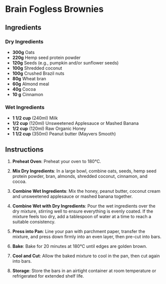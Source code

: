 # Brain Fogless Brownies

## Ingredients

### Dry Ingredients
- **300g** Oats 
- **220g** Hemp seed protein powder
- **120g** Seeds (e.g.,  pumpkin and/or sunflower seeds)
- **100g** Shredded coconut
- **100g** Crushed Brazil nuts
- **80g** Wheat bran
- **60g** Almond meal
- **40g** Cocoa
- **10 g** Cinnamon

### Wet Ingredients

- **1 1/2 cup** (240ml) Milk
- **1/2 cup** (120ml) Unsweetened Applesauce or Mashed Banana
- **1/2 cup** (120ml) Raw Organic Honey 
- **1 1/2 cup** (350ml) Peanut butter (Mayvers Smooth)

## Instructions

1. **Preheat Oven**: Preheat your oven to 180°C.

2. **Mix Dry Ingredients**: In a large bowl, combine oats, seeds, hemp seed protein powder, bran, almonds, shredded coconut, cinnamon, and cocoa.

3. **Combine Wet Ingredients**: Mix the honey, peanut butter, coconut cream and unsweetened applesauce or mashed banana together.

4. **Combine Wet with Dry Ingredients**: Pour the wet ingredients over the dry mixture, stirring well to ensure everything is evenly coated. If the mixture feels too dry, add a tablespoon of water at a time to reach a suitable consistency.

5. **Press into Pan**: Line your pan with parchment paper, transfer the mixture, and press down firmly into an even layer, then pre-cut into bars.

6. **Bake**: Bake for 20 minutes at 180°C until edges are golden brown.

7. **Cool and Cut**: Allow the baked mixture to cool in the pan, then cut again into bars.

8. **Storage**: Store the bars in an airtight container at room temperature or refrigerated for extended shelf life.